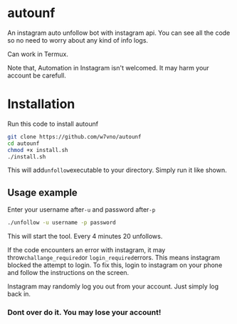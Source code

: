 # autounf
An instagram auto unfollow bot with instagram api.
You can see all the code so no need to worry about any kind of info logs.

Can work in Termux.

Note that, Automation in Instagram isn't welcomed. It may harm your account be carefull.

# Installation

Run this code to install autounf
```bash
git clone https://github.com/w7vno/autounf
cd autounf
chmod +x install.sh
./install.sh
```

This will add```unfollow```executable to your directory. Simply run it like shown.
## Usage example
Enter your username after```-u``` 
and password after```-p``` 
```bash
./unfollow -u username -p password
```

This will start the tool. Every 4 minutes 20 unfollows.

If the code encounters an error with instagram,
it may throw```challange_required```or
```login_required```errors. This means instagram blocked the attempt to login. To fix this, login to instagram on your phone and follow the instructions on the screen.

Instagram may randomly log you out from your account. Just simply log back in.
### Dont over do it. You may lose your account!
